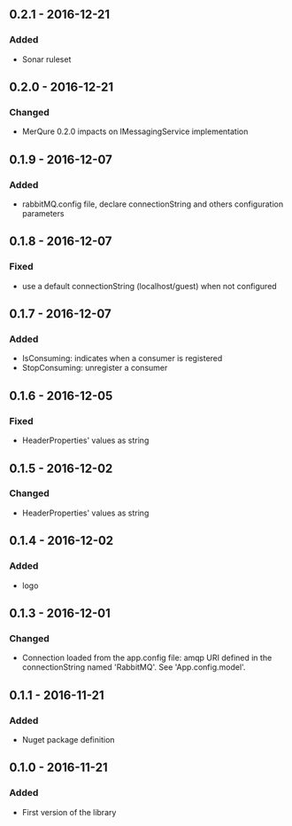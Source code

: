 ## 0.2.1 - 2016-12-21
### Added
- Sonar ruleset

## 0.2.0 - 2016-12-21
### Changed
- MerQure 0.2.0 impacts on IMessagingService implementation

## 0.1.9 - 2016-12-07
### Added
- rabbitMQ.config file, declare connectionString and others configuration parameters

## 0.1.8 - 2016-12-07
### Fixed
- use a default connectionString (localhost/guest) when not configured

## 0.1.7 - 2016-12-07
### Added
- IsConsuming: indicates when a consumer is registered
- StopConsuming: unregister a consumer

## 0.1.6 - 2016-12-05
### Fixed
- HeaderProperties' values as string

## 0.1.5 - 2016-12-02
### Changed
- HeaderProperties' values as string

## 0.1.4 - 2016-12-02
### Added
- logo

## 0.1.3 - 2016-12-01
### Changed
- Connection loaded from the app.config file: amqp URI defined in the connectionString named 'RabbitMQ'. See 'App.config.model'.

## 0.1.1 - 2016-11-21
### Added
- Nuget package definition

## 0.1.0 - 2016-11-21
### Added
- First version of the library
